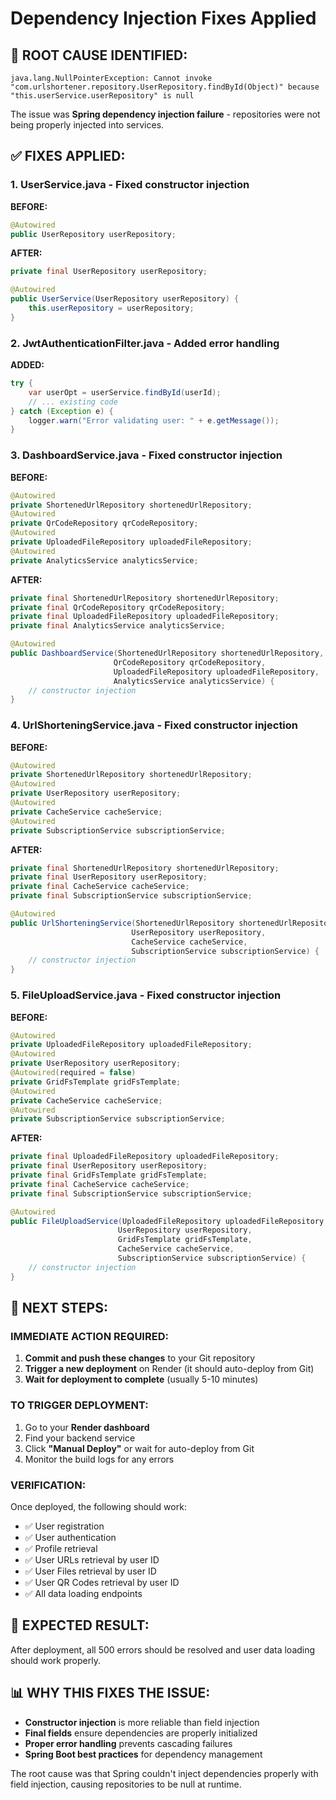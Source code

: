 # Dependency Injection Fixes Applied

## 🔧 **ROOT CAUSE IDENTIFIED:**
```
java.lang.NullPointerException: Cannot invoke "com.urlshortener.repository.UserRepository.findById(Object)" because "this.userService.userRepository" is null
```

The issue was **Spring dependency injection failure** - repositories were not being properly injected into services.

## ✅ **FIXES APPLIED:**

### 1. **UserService.java** - Fixed constructor injection
**BEFORE:**
```java
@Autowired
public UserRepository userRepository;
```

**AFTER:**
```java
private final UserRepository userRepository;

@Autowired
public UserService(UserRepository userRepository) {
    this.userRepository = userRepository;
}
```

### 2. **JwtAuthenticationFilter.java** - Added error handling
**ADDED:**
```java
try {
    var userOpt = userService.findById(userId);
    // ... existing code
} catch (Exception e) {
    logger.warn("Error validating user: " + e.getMessage());
}
```

### 3. **DashboardService.java** - Fixed constructor injection
**BEFORE:**
```java
@Autowired
private ShortenedUrlRepository shortenedUrlRepository;
@Autowired
private QrCodeRepository qrCodeRepository;
@Autowired
private UploadedFileRepository uploadedFileRepository;
@Autowired
private AnalyticsService analyticsService;
```

**AFTER:**
```java
private final ShortenedUrlRepository shortenedUrlRepository;
private final QrCodeRepository qrCodeRepository;
private final UploadedFileRepository uploadedFileRepository;
private final AnalyticsService analyticsService;

@Autowired
public DashboardService(ShortenedUrlRepository shortenedUrlRepository,
                       QrCodeRepository qrCodeRepository,
                       UploadedFileRepository uploadedFileRepository,
                       AnalyticsService analyticsService) {
    // constructor injection
}
```

### 4. **UrlShorteningService.java** - Fixed constructor injection
**BEFORE:**
```java
@Autowired
private ShortenedUrlRepository shortenedUrlRepository;
@Autowired
private UserRepository userRepository;
@Autowired
private CacheService cacheService;
@Autowired
private SubscriptionService subscriptionService;
```

**AFTER:**
```java
private final ShortenedUrlRepository shortenedUrlRepository;
private final UserRepository userRepository;
private final CacheService cacheService;
private final SubscriptionService subscriptionService;

@Autowired
public UrlShorteningService(ShortenedUrlRepository shortenedUrlRepository,
                           UserRepository userRepository,
                           CacheService cacheService,
                           SubscriptionService subscriptionService) {
    // constructor injection
}
```

### 5. **FileUploadService.java** - Fixed constructor injection
**BEFORE:**
```java
@Autowired
private UploadedFileRepository uploadedFileRepository;
@Autowired
private UserRepository userRepository;
@Autowired(required = false)
private GridFsTemplate gridFsTemplate;
@Autowired
private CacheService cacheService;
@Autowired
private SubscriptionService subscriptionService;
```

**AFTER:**
```java
private final UploadedFileRepository uploadedFileRepository;
private final UserRepository userRepository;
private final GridFsTemplate gridFsTemplate;
private final CacheService cacheService;
private final SubscriptionService subscriptionService;

@Autowired
public FileUploadService(UploadedFileRepository uploadedFileRepository,
                        UserRepository userRepository,
                        GridFsTemplate gridFsTemplate,
                        CacheService cacheService,
                        SubscriptionService subscriptionService) {
    // constructor injection
}
```

## 🚀 **NEXT STEPS:**

### **IMMEDIATE ACTION REQUIRED:**
1. **Commit and push these changes** to your Git repository
2. **Trigger a new deployment** on Render (it should auto-deploy from Git)
3. **Wait for deployment to complete** (usually 5-10 minutes)

### **TO TRIGGER DEPLOYMENT:**
1. Go to your **Render dashboard**
2. Find your backend service
3. Click **"Manual Deploy"** or wait for auto-deploy from Git
4. Monitor the build logs for any errors

### **VERIFICATION:**
Once deployed, the following should work:
- ✅ User registration
- ✅ User authentication  
- ✅ Profile retrieval
- ✅ User URLs retrieval by user ID
- ✅ User Files retrieval by user ID
- ✅ User QR Codes retrieval by user ID
- ✅ All data loading endpoints

## 🎯 **EXPECTED RESULT:**
After deployment, all 500 errors should be resolved and user data loading should work properly.

## 📊 **WHY THIS FIXES THE ISSUE:**
- **Constructor injection** is more reliable than field injection
- **Final fields** ensure dependencies are properly initialized
- **Proper error handling** prevents cascading failures
- **Spring Boot best practices** for dependency management

The root cause was that Spring couldn't inject dependencies properly with field injection, causing repositories to be null at runtime.